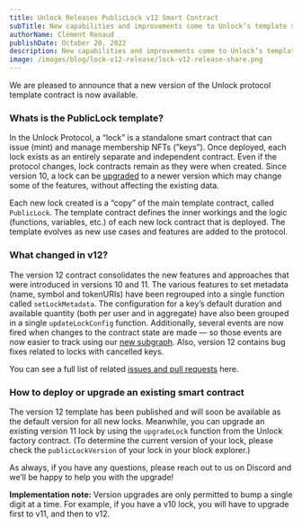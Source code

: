 ```yaml
---
title: Unlock Releases PublicLock v12 Smart Contract
subTitle: New capabilities and improvements come to Unlock’s template smart contract for managing memberships.
authorName: Clément Renaud
publishDate: October 20, 2022
description: New capabilities and improvements come to Unlock’s template smart contract for managing memberships.
image: /images/blog/lock-v12-release/lock-v12-release-share.png
---
```


We are pleased to announce that a new version of the Unlock protocol template contract is now available.

### Whats is the PublicLock template?

In the Unlock Protocol, a “lock” is a standalone smart contract that can issue (mint) and manage membership NFTs (”keys”). Once deployed, each lock exists as an entirely separate and independent contract. Even if the protocol changes, lock contracts remain as they were when created. Since version 10, a lock can be [upgraded](./upgradeable-patterns) to a newer version which may change some of the features, without affecting the existing data.

Each new lock created is a “copy” of the main template contract, called `PublicLock`. The template contract defines the inner workings and the logic (functions, variables, etc.) of each new lock contract that is deployed. The template evolves as new use cases and features are added to the protocol.

### What changed in v12?

The version 12 contract consolidates the new features and approaches that were introduced in versions 10 and 11. The various features to set metadata (name, symbol and tokenURIs) have been regrouped into a single function called `setLockMetadata`. The configuration for a key’s default duration and available quantity (both per user and in aggregate) have also been grouped in a single `updateLockConfig` function. Additionally, several events are now fired when changes to the contract state are made — so those events are now easier to track using our [new subgraph](./subgraph-v2). Also, version 12 contains bug fixes related to locks with cancelled keys.

You can see a full list of related [issues and pull requests](https://github.com/unlock-protocol/unlock/issues?q=+label%3A%22publicLock+v12%22+) here.

### How to deploy or upgrade an existing smart contract

The version 12 template has been published and will soon be available as the default version for all new locks. Meanwhile, you can upgrade an existing version 11 lock by using the `upgradeLock` function from the Unlock factory contract. (To determine the current version of your lock, please check the `publicLockVersion` of your lock in your block explorer.)

As always, if you have any questions, please reach out to us on Discord and we’ll be happy to help you with the upgrade!

**Implementation note:** Version upgrades are only permitted to bump a single digit at a time. For example, if you have a v10 lock, you will have to upgrade first to v11, and then to v12.

